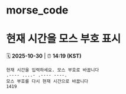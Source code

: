 # morse_code
# 현재 시간을 모스 부호 표시
<!-- MORSE_TIME_START -->
🗓️ **2025-10-30** | ⏰ **14:19 (KST)**

```
현재 시간을 입력하세요. 모스 부호로 바꿉니다
.---- ....- .---- ----.
모스 부호를 다시 현재 시간으로 바꿉니다
1419
```
<!-- MORSE_TIME_END -->
